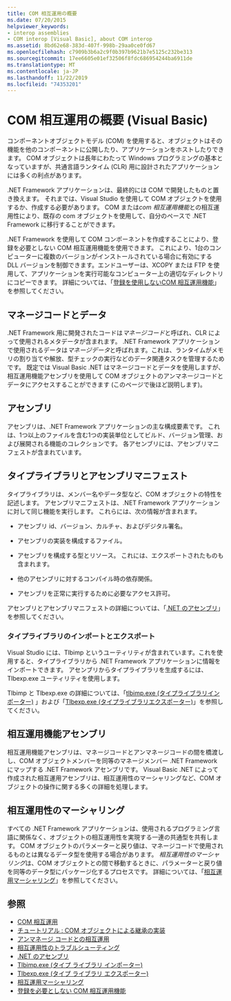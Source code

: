 ```yaml
---
title: COM 相互運用の概要
ms.date: 07/20/2015
helpviewer_keywords:
- interop assemblies
- COM interop [Visual Basic], about COM interop
ms.assetid: 8bd62e68-383d-407f-998b-29aa0ce0fd67
ms.openlocfilehash: c7909b3b6a2c9f0b397b9621b7e5125c232be313
ms.sourcegitcommit: 17ee6605e01ef32506f8fdc686954244ba6911de
ms.translationtype: MT
ms.contentlocale: ja-JP
ms.lasthandoff: 11/22/2019
ms.locfileid: "74353201"
---
```

# <a name="introduction-to-com-interop-visual-basic"></a>COM 相互運用の概要 (Visual Basic)
コンポーネントオブジェクトモデル (COM) を使用すると、オブジェクトはその機能を他のコンポーネントに公開したり、アプリケーションをホストしたりできます。 COM オブジェクトは長年にわたって Windows プログラミングの基本となっていますが、共通言語ランタイム (CLR) 用に設計されたアプリケーションには多くの利点があります。  
  
 .NET Framework アプリケーションは、最終的には COM で開発したものと置き換えます。 それまでは、Visual Studio を使用して COM オブジェクトを使用するか、作成する必要があります。 COM または*com 相互運用機能*との相互運用性により、既存の com オブジェクトを使用して、自分のペースで .NET Framework に移行することができます。  
  
 .NET Framework を使用して COM コンポーネントを作成することにより、登録を必要としない COM 相互運用機能を使用できます。 これにより、1台のコンピューターに複数のバージョンがインストールされている場合に有効にする DLL バージョンを制御できます。エンドユーザーは、XCOPY または FTP を使用して、アプリケーションを実行可能なコンピューター上の適切なディレクトリにコピーできます。 詳細については、「[登録を使用しないCOM 相互運用機能](../../../framework/interop/registration-free-com-interop.md)」を参照してください。  
  
## <a name="managed-code-and-data"></a>マネージコードとデータ  
 .NET Framework 用に開発されたコードは*マネージコード*と呼ばれ、CLR によって使用されるメタデータが含まれます。 .NET Framework アプリケーションで使用されるデータは*マネージデータ*と呼ばれます。これは、ランタイムがメモリの割り当てや解放、型チェックの実行などのデータ関連タスクを管理するためです。 既定では Visual Basic .NET はマネージコードとデータを使用しますが、相互運用機能アセンブリを使用して COM オブジェクトのアンマネージコードとデータにアクセスすることができます (このページで後ほど説明します)。  
  
## <a name="assemblies"></a>アセンブリ  
 アセンブリは、.NET Framework アプリケーションの主な構成要素です。 これは、1つ以上のファイルを含む1つの実装単位としてビルド、バージョン管理、および展開される機能のコレクションです。 各アセンブリには、アセンブリマニフェストが含まれています。  
  
## <a name="type-libraries-and-assembly-manifests"></a>タイプライブラリとアセンブリマニフェスト  
 タイプライブラリは、メンバー名やデータ型など、COM オブジェクトの特性を記述します。 アセンブリマニフェストは、.NET Framework アプリケーションに対して同じ機能を実行します。 これらには、次の情報が含まれます。  
  
- アセンブリ id、バージョン、カルチャ、およびデジタル署名。  
  
- アセンブリの実装を構成するファイル。  
  
- アセンブリを構成する型とリソース。 これには、エクスポートされたものも含まれます。  
  
- 他のアセンブリに対するコンパイル時の依存関係。  
  
- アセンブリを正常に実行するために必要なアクセス許可。  
  
 アセンブリとアセンブリマニフェストの詳細については、「[.NET のアセンブリ](../../../standard/assembly/index.md)」を参照してください。  
  
### <a name="importing-and-exporting-type-libraries"></a>タイプライブラリのインポートとエクスポート  
 Visual Studio には、Tlbimp というユーティリティが含まれています。これを使用すると、タイプライブラリから .NET Framework アプリケーションに情報をインポートできます。 アセンブリからタイプライブラリを生成するには、Tlbexp.exe ユーティリティを使用します。  
  
 Tlbimp と Tlbexp.exe の詳細については、「[tlbimp.exe (タイプライブラリインポーター)](../../../framework/tools/tlbimp-exe-type-library-importer.md) 」および「[Tlbexp.exe (タイプライブラリエクスポーター)](../../../framework/tools/tlbexp-exe-type-library-exporter.md)」を参照してください。  
  
## <a name="interop-assemblies"></a>相互運用機能アセンブリ  
 相互運用機能アセンブリは、マネージコードとアンマネージコードの間を橋渡しし、COM オブジェクトメンバーを同等のマネージメンバー .NET Framework にマップする .NET Framework アセンブリです。 Visual Basic .NET によって作成された相互運用アセンブリは、相互運用性のマーシャリングなど、COM オブジェクトの操作に関する多くの詳細を処理します。  
  
## <a name="interoperability-marshaling"></a>相互運用性のマーシャリング  
 すべての .NET Framework アプリケーションは、使用されるプログラミング言語に関係なく、オブジェクトの相互運用性を実現する一連の共通型を共有します。 COM オブジェクトのパラメーターと戻り値は、マネージコードで使用されるものとは異なるデータ型を使用する場合があります。 *相互運用性のマーシャリング*は、COM オブジェクトとの間で移動するときに、パラメーターと戻り値を同等のデータ型にパッケージ化するプロセスです。 詳細については、「[相互運用マーシャリング](../../../framework/interop/interop-marshaling.md)」を参照してください。  
  
## <a name="see-also"></a>参照

- [COM 相互運用](../../../visual-basic/programming-guide/com-interop/index.md)
- [チュートリアル : COM オブジェクトによる継承の実装](../../../visual-basic/programming-guide/com-interop/walkthrough-implementing-inheritance-with-com-objects.md)
- [アンマネージ コードとの相互運用](../../../framework/interop/index.md)
- [相互運用性のトラブルシューティング](../../../visual-basic/programming-guide/com-interop/troubleshooting-interoperability.md)
- [.NET のアセンブリ](../../../standard/assembly/index.md)
- [Tlbimp.exe (タイプ ライブラリ インポーター)](../../../framework/tools/tlbimp-exe-type-library-importer.md)
- [Tlbexp.exe (タイプ ライブラリ エクスポーター)](../../../framework/tools/tlbexp-exe-type-library-exporter.md)
- [相互運用マーシャリング](../../../framework/interop/interop-marshaling.md)
- [登録を必要としない COM 相互運用機能](../../../framework/interop/registration-free-com-interop.md)
